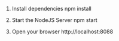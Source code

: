 1. Install dependencies
   npm install

2. Start the NodeJS Server
   npm start

3. Open your browser
   http://localhost:8088
